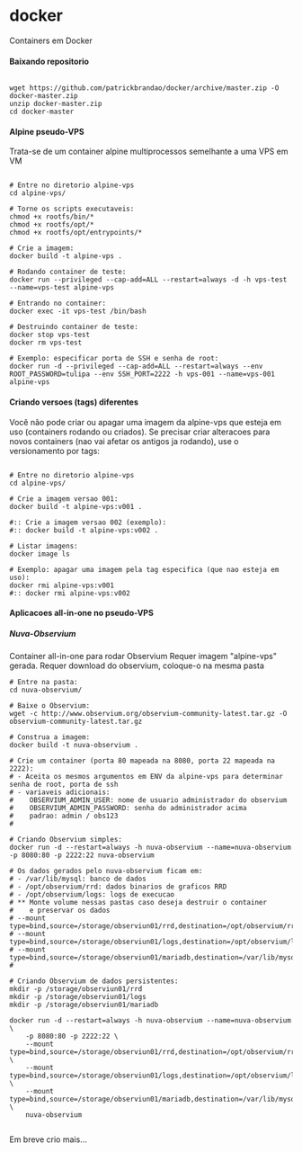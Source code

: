 # docker

Containers em Docker


#### Baixando repositorio

```

wget https://github.com/patrickbrandao/docker/archive/master.zip -O docker-master.zip
unzip docker-master.zip
cd docker-master

```


#### Alpine pseudo-VPS

Trata-se de um container alpine multiprocessos semelhante a uma VPS em VM

```

# Entre no diretorio alpine-vps
cd alpine-vps/

# Torne os scripts executaveis:
chmod +x rootfs/bin/*
chmod +x rootfs/opt/*
chmod +x rootfs/opt/entrypoints/*

# Crie a imagem:
docker build -t alpine-vps .

# Rodando container de teste:
docker run --privileged --cap-add=ALL --restart=always -d -h vps-test --name=vps-test alpine-vps

# Entrando no container:
docker exec -it vps-test /bin/bash

# Destruindo container de teste:
docker stop vps-test
docker rm vps-test

# Exemplo: especificar porta de SSH e senha de root:
docker run -d --privileged --cap-add=ALL --restart=always --env ROOT_PASSWORD=tulipa --env SSH_PORT=2222 -h vps-001 --name=vps-001 alpine-vps

```

#### Criando versoes (tags) diferentes

Você não pode criar ou apagar uma imagem da alpine-vps que esteja em uso (containers rodando ou criados).
Se precisar criar alteracoes para novos containers (nao vai afetar os antigos ja rodando),
use o versionamento por tags:

```

# Entre no diretorio alpine-vps
cd alpine-vps/

# Crie a imagem versao 001:
docker build -t alpine-vps:v001 .

#:: Crie a imagem versao 002 (exemplo):
#:: docker build -t alpine-vps:v002 .

# Listar imagens:
docker image ls

# Exemplo: apagar uma imagem pela tag especifica (que nao esteja em uso):
docker rmi alpine-vps:v001
#:: docker rmi alpine-vps:v002

```


#### Aplicacoes all-in-one no pseudo-VPS

##### Nuva-Observium

Container all-in-one para rodar Observium
Requer imagem "alpine-vps" gerada.
Requer download do observium, coloque-o na mesma pasta

```
# Entre na pasta:
cd nuva-observium/

# Baixe o Observium:
wget -c http://www.observium.org/observium-community-latest.tar.gz -O observium-community-latest.tar.gz

# Construa a imagem:
docker build -t nuva-observium .

# Crie um container (porta 80 mapeada na 8080, porta 22 mapeada na 2222):
# - Aceita os mesmos argumentos em ENV da alpine-vps para determinar senha de root, porta de ssh
# - variaveis adicionais:
#    OBSERVIUM_ADMIN_USER: nome de usuario administrador do observium
#    OBSERVIUM_ADMIN_PASSWORD: senha do administrador acima
#    padrao: admin / obs123
#

# Criando Observium simples:
docker run -d --restart=always -h nuva-observium --name=nuva-observium -p 8080:80 -p 2222:22 nuva-observium

# Os dados gerados pelo nuva-observium ficam em:
# - /var/lib/mysql: banco de dados
# - /opt/observium/rrd: dados binarios de graficos RRD
# - /opt/observium/logs: logs de execucao
# ** Monte volume nessas pastas caso deseja destruir o container
#    e preservar os dados
# --mount type=bind,source=/storage/observiun01/rrd,destination=/opt/observium/rrd,readonly=false
# --mount type=bind,source=/storage/observiun01/logs,destination=/opt/observium/logs,readonly=false
# --mount type=bind,source=/storage/observiun01/mariadb,destination=/var/lib/mysql,readonly=false
# 

# Criando Observium de dados persistentes:
mkdir -p /storage/observiun01/rrd
mkdir -p /storage/observiun01/logs
mkdir -p /storage/observiun01/mariadb

docker run -d --restart=always -h nuva-observium --name=nuva-observium \
    -p 8080:80 -p 2222:22 \
    --mount type=bind,source=/storage/observiun01/rrd,destination=/opt/observium/rrd,readonly=false \
    --mount type=bind,source=/storage/observiun01/logs,destination=/opt/observium/logs,readonly=false \
    --mount type=bind,source=/storage/observiun01/mariadb,destination=/var/lib/mysql,readonly=false \
    nuva-observium


```




Em breve crio mais...


